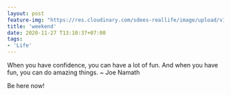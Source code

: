 ```yaml
---
layout: post
feature-img: "https://res.cloudinary.com/sdees-reallife/image/upload/v1555658919/sample_feature_img.png"
title: 'weekend'
date: 2020-11-27 T13:10:37+07:00
tags:
- 'Life'
---
```

When you have confidence, you can have a lot of fun. And when you have fun, you can do amazing things. ~ Joe Namath

<i class="fa fa-child" style="color:plum"></i>

Be here now!
